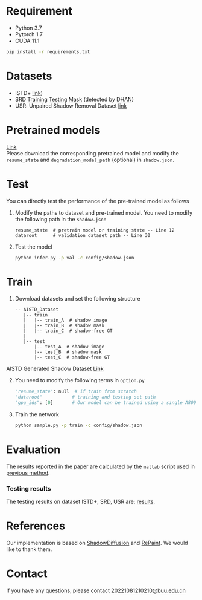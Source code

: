 # Requirement
- Python 3.7
- Pytorch 1.7
- CUDA 11.1
```bash
pip install -r requirements.txt
```

# Datasets
- ISTD+ [link](https://github.com/cvlab-stonybrook/SID))
- SRD [Training](https://drive.google.com/file/d/1W8vBRJYDG9imMgr9I2XaA13tlFIEHOjS/view) [Testing](https://drive.google.com/file/d/1GTi4BmQ0SJ7diDMmf-b7x2VismmXtfTo/view) [Mask](https://uofmacau-my.sharepoint.com/:u:/g/personal/yb87432_um_edu_mo/EZ8CiIhNADlAkA4Fhim_QzgBfDeI7qdUrt6wv2EVxZSc2w?e=wSjVQT) (detected by [DHAN](https://github.com/vinthony/ghost-free-shadow-removal))
- USR: Unpaired Shadow Removal Dataset [link](https://drive.google.com/file/d/1PPAX0W4eyfn1cUrb2aBefnbrmhB1htoJ/view)

# Pretrained models
[Link](https://pan.baidu.com/s/1X0hQMWJrIot9h3YjKs5USA?pwd=wb6r)<br>
Please download the corresponding pretrained model and modify the `resume_state` and `degradation_model_path` (optional) in `shadow.json`.

# Test

You can directly test the performance of the pre-trained model as follows

1. Modify the paths to dataset and pre-trained model. You need to modify the following path in the `shadow.json`

    ```text
    resume_state  # pretrain model or training state -- Line 12
    dataroot      # validation dataset path -- Line 30
    ```

2. Test the model

    ```bash
    python infer.py -p val -c config/shadow.json
    ```
# Train

1. Download datasets and set the following structure

    ```
    -- AISTD_Dataset
       |-- train
       |   |-- train_A  # shadow image
       |   |-- train_B  # shadow mask
       |   |-- train_C  # shadow-free GT
       |
       |-- test
           |-- test_A  # shadow image
           |-- test_B  # shadow mask
           |-- test_C  # shadow-free GT
    ```
AISTD Generated Shadow Dataset [Link](https://pan.baidu.com/s/14OiSlu_7l28DZDiXsejYcw?pwd=rbvs)<br>

2. You need to modify the following terms in `option.py`

    ```python
    "resume_state": null  # if train from scratch
    "dataroot"           # training and testing set path
    "gpu_ids": [0]       # Our model can be trained using a single A800 GPU. You can also train the model using multiple GPUs by changing this to [0, 1].
    ```

3. Train the network

    ```bash
    python sample.py -p train -c config/shadow.json
    ```

# Evaluation

The results reported in the paper are calculated by the `matlab` script used in [previous method](https://github.com/zhuyr97/AAAI2022_Unfolding_Network_Shadow_Removal/tree/master/codes).

### Testing results

The testing results on dataset  ISTD+, SRD, USR are: [results](https://pan.baidu.com/s/12n9MvdLNvJSrY6-xhp3OOQ?pwd=34t2).

# References

Our implementation is based on [ShadowDiffusion](https://github.com/GuoLanqing/ShadowDiffusion) and [RePaint](https://github.com/andreas128/RePaint). We would like to thank them.

# Contact
If you have any questions, please contact 20221081210210@buu.edu.cn
